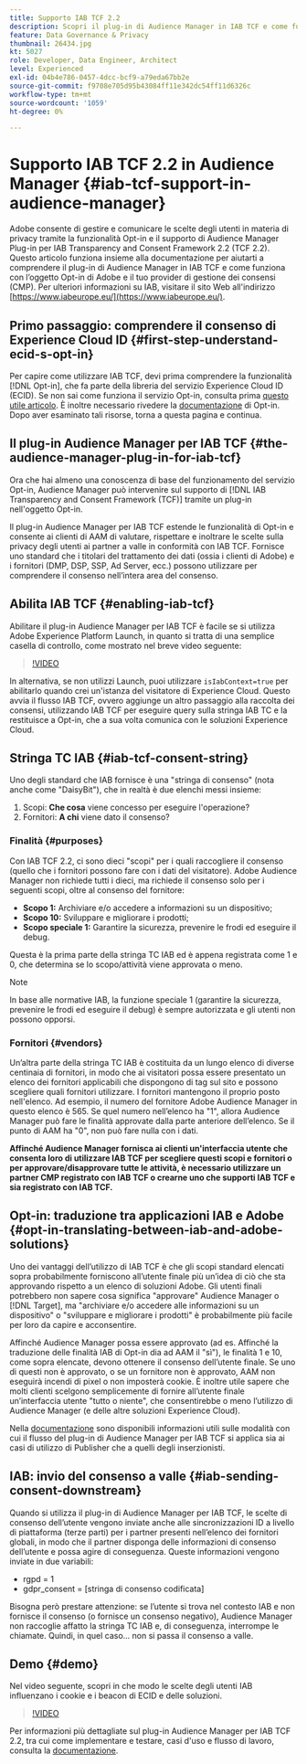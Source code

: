```yaml
---
title: Supporto IAB TCF 2.2
description: Scopri il plug-in di Audience Manager in IAB TCF e come funziona con l’oggetto opt-in di Adobe e il tuo provider di gestione dei consensi (CMP).
feature: Data Governance & Privacy
thumbnail: 26434.jpg
kt: 5027
role: Developer, Data Engineer, Architect
level: Experienced
exl-id: 04b4e786-0457-4dcc-bcf9-a79eda67bb2e
source-git-commit: f9708e705d95b43084ff11e342dc54ff11d6326c
workflow-type: tm+mt
source-wordcount: '1059'
ht-degree: 0%

---
```


# Supporto IAB TCF 2.2 in Audience Manager {#iab-tcf-support-in-audience-manager}

Adobe consente di gestire e comunicare le scelte degli utenti in materia di privacy tramite la funzionalità Opt-in e il supporto di Audience Manager Plug-in per IAB Transparency and Consent Framework 2.2 (TCF 2.2). Questo articolo funziona insieme alla documentazione per aiutarti a comprendere il plug-in di Audience Manager in IAB TCF e come funziona con l’oggetto Opt-in di Adobe e il tuo provider di gestione dei consensi (CMP). Per ulteriori informazioni su IAB, visitare il sito Web all&#39;indirizzo [https://www.iabeurope.eu/](https://www.iabeurope.eu/).

## Primo passaggio: comprendere il consenso di Experience Cloud ID {#first-step-understand-ecid-s-opt-in}

Per capire come utilizzare IAB TCF, devi prima comprendere la funzionalità [!DNL Opt-in], che fa parte della libreria del servizio Experience Cloud ID (ECID). Se non sai come funziona il servizio Opt-in, consulta prima [questo utile articolo](https://experienceleague.adobe.com/docs/core-services-learn/tutorials/id-service/use-opt-in-to-control-experience-cloud-activities-based-on-user-consent.html). È inoltre necessario rivedere la [documentazione](https://experienceleague.adobe.com/docs/id-service/using/implementation/opt-in-service/optin-overview.html) di Opt-in. Dopo aver esaminato tali risorse, torna a questa pagina e continua.

## Il plug-in Audience Manager per IAB TCF {#the-audience-manager-plug-in-for-iab-tcf}

Ora che hai almeno una conoscenza di base del funzionamento del servizio Opt-in, Audience Manager può intervenire sul supporto di [!DNL IAB Transparency and Consent Framework (TCF)] tramite un plug-in nell&#39;oggetto Opt-in.

Il plug-in Audience Manager per IAB TCF estende le funzionalità di Opt-in e consente ai clienti di AAM di valutare, rispettare e inoltrare le scelte sulla privacy degli utenti ai partner a valle in conformità con IAB TCF. Fornisce uno standard che i titolari del trattamento dei dati (ossia i clienti di Adobe) e i fornitori (DMP, DSP, SSP, Ad Server, ecc.) possono utilizzare per comprendere il consenso nell’intera area del consenso.

## Abilita IAB TCF {#enabling-iab-tcf}

Abilitare il plug-in Audience Manager per IAB TCF è facile se si utilizza Adobe Experience Platform Launch, in quanto si tratta di una semplice casella di controllo, come mostrato nel breve video seguente:

>[!VIDEO](https://video.tv.adobe.com/v/26433/?quality=12)

In alternativa, se non utilizzi Launch, puoi utilizzare `isIabContext=true` per abilitarlo quando crei un&#39;istanza del visitatore di Experience Cloud. Questo avvia il flusso IAB TCF, ovvero aggiunge un altro passaggio alla raccolta dei consensi, utilizzando IAB TCF per eseguire query sulla stringa IAB TC e la restituisce a Opt-in, che a sua volta comunica con le soluzioni Experience Cloud.

## Stringa TC IAB {#iab-tcf-consent-string}

Uno degli standard che IAB fornisce è una &quot;stringa di consenso&quot; (nota anche come &quot;DaisyBit&quot;), che in realtà è due elenchi messi insieme:

1. Scopi: **Che cosa** viene concesso per eseguire l&#39;operazione?
1. Fornitori: **A chi** viene dato il consenso?

### Finalità {#purposes}

Con IAB TCF 2.2, ci sono dieci &quot;scopi&quot; per i quali raccogliere il consenso (quello che i fornitori possono fare con i dati del visitatore). Adobe Audience Manager non richiede tutti i dieci, ma richiede il consenso solo per i seguenti scopi, oltre al consenso del fornitore:

* **Scopo 1:** Archiviare e/o accedere a informazioni su un dispositivo;
* **Scopo 10:** Sviluppare e migliorare i prodotti;
* **Scopo speciale 1:** Garantire la sicurezza, prevenire le frodi ed eseguire il debug.

Questa è la prima parte della stringa TC IAB ed è appena registrata come 1 e 0, che determina se lo scopo/attività viene approvata o meno.

>[!NOTE]
>
>In base alle normative IAB, la funzione speciale 1 (garantire la sicurezza, prevenire le frodi ed eseguire il debug) è sempre autorizzata e gli utenti non possono opporsi.

### Fornitori {#vendors}

Un’altra parte della stringa TC IAB è costituita da un lungo elenco di diverse centinaia di fornitori, in modo che ai visitatori possa essere presentato un elenco dei fornitori applicabili che dispongono di tag sul sito e possono scegliere quali fornitori utilizzare. I fornitori mantengono il proprio posto nell&#39;elenco. Ad esempio, il numero del fornitore Adobe Audience Manager in questo elenco è 565. Se quel numero nell’elenco ha &quot;1&quot;, allora Audience Manager può fare le finalità approvate dalla parte anteriore dell’elenco. Se il punto di AAM ha &quot;0&quot;, non può fare nulla con i dati.

**Affinché Audience Manager fornisca ai clienti un&#39;interfaccia utente che consenta loro di utilizzare IAB TCF per scegliere questi scopi e fornitori o per approvare/disapprovare tutte le attività, è necessario utilizzare un partner CMP registrato con IAB TCF o crearne uno che supporti IAB TCF e sia registrato con IAB TCF.**

## Opt-in: traduzione tra applicazioni IAB e Adobe {#opt-in-translating-between-iab-and-adobe-solutions}

Uno dei vantaggi dell’utilizzo di IAB TCF è che gli scopi standard elencati sopra probabilmente forniscono all’utente finale più un’idea di ciò che sta approvando rispetto a un elenco di soluzioni Adobe. Gli utenti finali potrebbero non sapere cosa significa &quot;approvare&quot; Audience Manager o [!DNL Target], ma &quot;archiviare e/o accedere alle informazioni su un dispositivo&quot; o &quot;sviluppare e migliorare i prodotti&quot; è probabilmente più facile per loro da capire e acconsentire.

Affinché Audience Manager possa essere approvato (ad es. Affinché la traduzione delle finalità IAB di Opt-in dia ad AAM il &quot;sì&quot;), le finalità 1 e 10, come sopra elencate, devono ottenere il consenso dell’utente finale. Se uno di questi non è approvato, o se un fornitore non è approvato, AAM non eseguirà incendi di pixel o non imposterà cookie. È inoltre utile sapere che molti clienti scelgono semplicemente di fornire all’utente finale un’interfaccia utente &quot;tutto o niente&quot;, che consentirebbe o meno l’utilizzo di Audience Manager (e delle altre soluzioni Experience Cloud).

Nella [documentazione](https://experienceleague.adobe.com/docs/audience-manager/user-guide/overview/data-privacy/consent-management/aam-iab-plugin.html?lang=en) sono disponibili informazioni utili sulle modalità con cui il flusso del plug-in di Audience Manager per IAB TCF si applica sia ai casi di utilizzo di Publisher che a quelli degli inserzionisti.

## IAB: invio del consenso a valle {#iab-sending-consent-downstream}

Quando si utilizza il plug-in di Audience Manager per IAB TCF, le scelte di consenso dell’utente vengono inviate anche alle sincronizzazioni ID a livello di piattaforma (terze parti) per i partner presenti nell’elenco dei fornitori globali, in modo che il partner disponga delle informazioni di consenso dell’utente e possa agire di conseguenza. Queste informazioni vengono inviate in due variabili:

* rgpd = 1
* gdpr_consent = [stringa di consenso codificata]

Bisogna però prestare attenzione: se l’utente si trova nel contesto IAB e non fornisce il consenso (o fornisce un consenso negativo), Audience Manager non raccoglie affatto la stringa TC IAB e, di conseguenza, interrompe le chiamate. Quindi, in quel caso... non si passa il consenso a valle.

## Demo {#demo}

Nel video seguente, scopri in che modo le scelte degli utenti IAB influenzano i cookie e i beacon di ECID e delle soluzioni.

>[!VIDEO](https://video.tv.adobe.com/v/26434/?quality=12)

Per informazioni più dettagliate sul plug-in Audience Manager per IAB TCF 2.2, tra cui come implementare e testare, casi d&#39;uso e flusso di lavoro, consulta la [documentazione](https://experienceleague.adobe.com/docs/audience-manager/user-guide/overview/data-privacy/consent-management/aam-iab-plugin.html).
